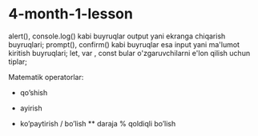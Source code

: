 # 4-month-1-lesson

alert(), console.log() kabi buyruqlar output yani ekranga chiqarish buyruqlari;
prompt(), confirm() kabi buyruqlar esa input yani ma'lumot kiritish buyruqlari;
let, var , const bular o'zgaruvchilarni e'lon qilish uchun tiplar;

Matematik operatorlar:

- qo’shish

* ayirish

- ko’paytirish
  / bo’lish
  \*\* daraja
  % qoldiqli bo’lish
